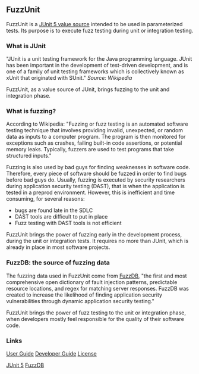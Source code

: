## FuzzUnit
FuzzUnit is a [JUnit 5 value source](https://junit.org/junit5/docs/current/user-guide/#writing-tests-parameterized-tests-sources)
intended to be used in parameterized tests. Its purpose is to execute fuzz testing during unit or
integration testing.

### What is JUnit
"JUnit is a unit testing framework for the Java programming language. JUnit has been important in
the development of test-driven development, and is one of a family of unit testing frameworks which
is collectively known as xUnit that originated with SUnit." *Source: Wikipedia*

FuzzUnit, as a value source of JUnit, brings fuzzing to the unit and integration phase.

### What is fuzzing?
According to Wikipedia: "Fuzzing or fuzz testing is an automated software testing technique that
involves providing invalid, unexpected, or random data as inputs to a computer program. The program
is then monitored for exceptions such as crashes, failing built-in code assertions, or potential
memory leaks. Typically, fuzzers are used to test programs that take structured inputs."

Fuzzing is also used by bad guys for finding weaknesses in software code. Therefore, every piece of
software should be fuzzed in order to find bugs before bad guys do. Usually, fuzzing is executed
by security researchers during application security testing (DAST), that is when the application
is tested in a preprod environment. However, this is inefficient and time consuming, for several
reasons:
* bugs are found late in the SDLC
* DAST tools are difficult to put in place
* Fuzz testing with DAST tools is not efficient

FuzzUnit brings the power of fuzzing early in the development process, during the unit or integration
tests. It requires no more than JUnit, which is already in place in most software projects.

### FuzzDB: the source of fuzzing data
The fuzzing data used in FuzzUnit come from [FuzzDB](https://github.com/fuzzdb-project/fuzzdb), "the
first and most comprehensive open dictionary of fault injection patterns, predictable resource
locations, and regex for matching server responses. FuzzDB was created to increase the likelihood of
finding application security vulnerabilities through dynamic application security testing." 

FuzzUnit brings the power of fuzz testing to the unit or integration phase, when developers mostly
feel responsible for the quality of their software code.


### Links
[User Guide](./docs/user-guide.md)
[Developer Guide](./docs/developer-guide.md)
[License](./LICENSE.md)

[JUnit 5](https://junit.org/junit5/)
[FuzzDB](https://github.com/fuzzdb-project/fuzzdb)
